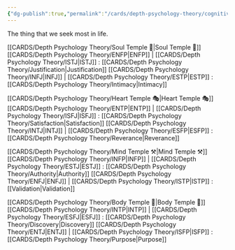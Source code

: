 ```yaml
---
{"dg-publish":true,"permalink":"/cards/depth-psychology-theory/cognitive-origin/","noteIcon":"","created":"2023-01-12T14:02:55.879+01:00","updated":"2023-04-08T11:35:29.986+02:00"}
---
```



The thing that we seek most in life. 

[[CARDS/Depth Psychology Theory/Soul Temple 👥\|Soul Temple 👥]] 
[[CARDS/Depth Psychology Theory/ENFP\|ENFP]] | [[CARDS/Depth Psychology Theory/ISTJ\|ISTJ]] : [[CARDS/Depth Psychology Theory/Justification\|Justification]]
[[CARDS/Depth Psychology Theory/INFJ\|INFJ]] | [[CARDS/Depth Psychology Theory/ESTP\|ESTP]] : [[CARDS/Depth Psychology Theory/Intimacy\|Intimacy]]

[[CARDS/Depth Psychology Theory/Heart Temple 🎭\|Heart Temple 🎭]]
[[CARDS/Depth Psychology Theory/ENTP\|ENTP]] | [[CARDS/Depth Psychology Theory/ISFJ\|ISFJ]] : [[CARDS/Depth Psychology Theory/Satisfaction\|Satisfaction]]
[[CARDS/Depth Psychology Theory/INTJ\|INTJ]] | [[CARDS/Depth Psychology Theory/ESFP\|ESFP]] : [[CARDS/Depth Psychology Theory/Reverance\|Reverance]]

[[CARDS/Depth Psychology Theory/Mind Temple ⚒️\|Mind Temple ⚒️]]
[[CARDS/Depth Psychology Theory/INFP\|INFP]] | [[CARDS/Depth Psychology Theory/ESTJ\|ESTJ]] : [[CARDS/Depth Psychology Theory/Authority\|Authority]]
[[CARDS/Depth Psychology Theory/ENFJ\|ENFJ]] | [[CARDS/Depth Psychology Theory/ISTP\|ISTP]] : [[Validation\|Validation]]

[[CARDS/Depth Psychology Theory/Body Temple 🌳\|Body Temple 🌳]]
[[CARDS/Depth Psychology Theory/INTP\|INTP]] | [[CARDS/Depth Psychology Theory/ESFJ\|ESFJ]] : [[CARDS/Depth Psychology Theory/Discovery\|Discovery]]
[[CARDS/Depth Psychology Theory/ENTJ\|ENTJ]] | [[CARDS/Depth Psychology Theory/ISFP\|ISFP]] : [[CARDS/Depth Psychology Theory/Purpose\|Purpose]]

